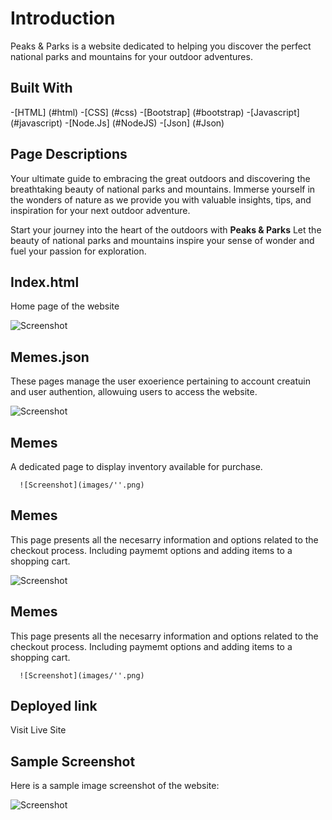 # Introduction
Peaks & Parks is a website dedicated to helping you discover the perfect national parks and mountains for your outdoor adventures.

## Built With
-[HTML] (#html)
-[CSS] (#css)
-[Bootstrap] (#bootstrap)
-[Javascript] (#javascript)
-[Node.Js] (#NodeJS)
-[Json] (#Json)



## Page Descriptions
Your ultimate guide to embracing the great outdoors and discovering the breathtaking beauty of national parks and mountains. Immerse yourself in the wonders of nature as we provide you with valuable insights, tips, and inspiration for your next outdoor adventure.

Start your journey into the heart of the outdoors with **Peaks & Parks** Let the beauty of national parks and mountains inspire your sense of wonder and fuel your passion for exploration. 

## Index.html
   Home page of the website

   ![Screenshot](images/''.png)

## Memes.json
   These pages manage the user exoerience pertaining to account creatuin and user authention, allowuing users to access the website.

   ![Screenshot](images/''.png)

## Memes
   A dedicated page to display inventory available for purchase.

      ![Screenshot](images/''.png)
   
## Memes
   This page presents all the necesarry information and options related to the checkout process. Including paymemt options and adding items to a shopping cart.

   ![Screenshot](images/''.png)

## Memes
   This page presents all the necesarry information and options related to the checkout process. Including paymemt options and adding items to a shopping cart.

      ![Screenshot](images/''.png)

## Deployed link
   Visit Live Site

## Sample Screenshot 
Here is a sample image screenshot of the website:

   ![Screenshot](images/''.png)

   

